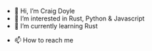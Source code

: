 - 👋 Hi, I’m Craig Doyle
- 👀 I’m interested in Rust, Python & Javascript
- 🌱 I’m currently learning Rust
<!-- - 💞️ I’m looking to collaborate on nothing atm -->
- 📫 How to reach me 

<!---
Das-Horn/Das-Horn is a ✨ special ✨ repository because its `README.md` (this file) appears on your GitHub profile.
You can click the Preview link to take a look at your changes.
--->
